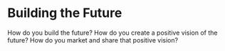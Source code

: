 # Building the Future

How do you build the future? How do you create a positive vision of the future? How do you market and share that positive vision?